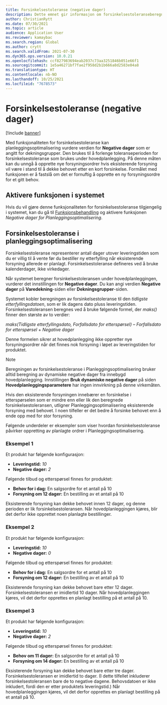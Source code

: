 ```yaml
---
title: Forsinkelsestoleranse (negative dager)
description: Dette emnet gir informasjon om forsinkelsestoleranseberegningen og hvordan den påvirker oppretting av planlagte bestillinger i planleggingsoptimaliseringen.
author: ChristianRytt
ms.date: 07/30/2021
ms.topic: article
audience: Application User
ms.reviewer: kamaybac
ms.search.region: Global
ms.author: crytt
ms.search.validFrom: 2021-07-30
ms.dyn365.ops.version: 10.0.21
ms.openlocfilehash: ccf827983694eab2037c73aa3251846b051e66f1
ms.sourcegitcommit: 1e5a46271bf7fae2f958d2b1b666a8d2583e04a8
ms.translationtype: HT
ms.contentlocale: nb-NO
ms.lasthandoff: 10/25/2021
ms.locfileid: "7678573"
---
```

# <a name="delay-tolerance-negative-days"></a>Forsinkelsestoleranse (negative dager)

[!include [banner](../../includes/banner.md)]

Med funksjonaliteten for forsinkelsestoleranse kan planleggingsoptimalisering vurdere verdien for **Negative dager** som er angitt for dekningsgrupper. Den brukes til å forlenge toleranseperioden for forsinkelsestoleranse som brukes under hovedplanlegging. På denne måten kan du unngå å opprette nye forsyningsordrer hvis eksisterende forsyning vil være i stand til å dekke behovet etter en kort forsinkelse. Formålet med funksjonen er å fastslå om det er fornuftig å opprette en ny forsyningsordre for et gitt behov.

## <a name="turn-on-the-feature-in-your-system"></a>Aktivere funksjonen i systemet

Hvis du vil gjøre denne funksjonaliteten for forsinkelsestoleranse tilgjengelig i systemet, kan du gå til [Funksjonsbehandling](../../../fin-ops-core/fin-ops/get-started/feature-management/feature-management-overview.md) og aktivere funksjonen *Negative dager for Planleggingsoptimalisering*.

## <a name="delay-tolerance-in-planning-optimization"></a>Forsinkelsestoleranse i planleggingsoptimalisering

Forsinkelsestoleranse representerer antall dager utover leveringstiden som du er villig til å vente før du bestiller ny etterfylling når eksisterende forsyning allerede er planlagt. Forsinkelsestoleranse defineres ved å bruke kalenderdager, ikke virkedager.

Når systemet beregner forsinkelsestoleransen under hovedplanleggingen, vurderer det innstillingen for **Negative dager**. Du kan angi verdien **Negative dager** på **Varedekning**-siden eller **Dekningsgrupper**-siden.

Systemet kobler beregningen av forsinkelsestoleranse til den *tidligste etterfyllingsdatoen*, som er lik dagens dato pluss leveringstiden. Forsinkelsestoleransen beregnes ved å bruke følgende formel, der *maks()* finner den største av to verdier:

*maks(Tidligste etterfyllingsdato, Forfallsdato for etterspørsel)* – *Forfallsdato for etterspørsel* + *Negative dager*

Denne formelen sikrer at hovedplanlegging ikke oppretter nye forsyningsordrer når det finnes nok forsyning i løpet av leveringstiden for produktet.

> [!NOTE]
> Beregningen av forsinkelsestoleranse i Planleggingsoptimalisering bruker alltid beregning av dynamiske negative dager fra innebygd hovedplanlegging. Innstillingen **Bruk dynamiske negative dager** på siden **Hovedplanleggingsparametere** har ingen innvirkning på denne virkemåten.

Hvis den eksisterende forsyningen innebærer en forsinkelse i etterspørselen som er mindre enn eller lik den beregnede forsinkelsestoleransen, utligner Planleggingsoptimalisering eksisterende forsyning med behovet. I noen tilfeller er det bedre å forsinke behovet enn å ende opp med for stor forsyning.

Følgende underdeler er eksempler som viser hvordan forsinkelsestoleranse påvirker oppretting av planlagte ordrer i Planleggingsoptimalisering.

### <a name="example-1"></a>Eksempel 1

Et produkt har følgende konfigurasjon:

- **Leveringstid:** *10*
- **Negative dager:** *2*

Følgende tilbud og etterspørsel finnes for produktet:

- **Behov for i dag:** En salgsordre for et antall på 10
- **Forsyning om 12 dager:** En bestilling av et antall på 10

Eksisterende forsyning kan dekke behovet innen 12 dager, og denne perioden er lik forsinkelsestoleransen. Når hovedplanleggingen kjøres, blir det derfor ikke opprettet noen planlagte bestillinger.

### <a name="example-2"></a>Eksempel 2

Et produkt har følgende konfigurasjon:

- **Leveringstid:** *10*
- **Negative dager:** *0*

Følgende tilbud og etterspørsel finnes for produktet:

- **Behov for i dag:** En salgsordre for et antall på 10
- **Forsyning om 12 dager:** En bestilling av et antall på 10

Eksisterende forsyning kan dekke behovet bare etter 12 dager. Forsinkelsestoleransen er imidlertid 10 dager. Når hovedplanleggingen kjøres, vil det derfor opprettes en planlagt bestilling på et antall på 10.

### <a name="example-3"></a>Eksempel 3

Et produkt har følgende konfigurasjon:

- **Leveringstid:** *10*
- **Negative dager:** *2*

Følgende tilbud og etterspørsel finnes for produktet:

- **Behov om 11 dager:** En salgsordre for et antall på 10
- **Forsyning om 14 dager:** En bestilling av et antall på 10

Eksisterende forsyning kan dekke behovet bare etter tre dager. Forsinkelsestoleransen er imidlertid to dager. (I dette tilfellet inkluderer forsinkelsestoleransen bare de to negative dagene. Behovsdatoen er ikke inkludert, fordi den er etter produktets leveringstid.) Når hovedplanleggingen kjøres, vil det derfor opprettes en planlagt bestilling på et antall på 10.
